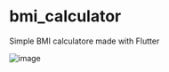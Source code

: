 # bmi_calculator

Simple BMI calculatore made with Flutter

![image](https://user-images.githubusercontent.com/14850581/170953248-b4062fae-9982-48f5-abe7-a6504dad49fe.png)

